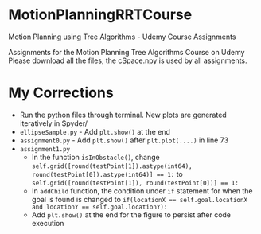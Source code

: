 # MotionPlanningRRTCourse
Motion Planning using Tree Algorithms - Udemy Course Assignments

Assignments for the Motion Planning Tree Algorithms Course on Udemy
Please download all the files, the cSpace.npy is used by all assignments.

# My Corrections
- Run the python files through terminal. New plots are generated iteratively in Spyder/
- `ellipseSample.py` - Add `plt.show()` at the end
- `assignment0.py` - Add `plt.show()` after `plt.plot(....)` in line 73
- `assignment1.py` 
	- In the function `isInObstacle()`, change `self.grid([round(testPoint[1]).astype(int64), round(testPoint[0]).astype(int64)] == 1:` to `self.grid([round(testPoint[1]), round(testPoint[0])] == 1:` 
	- In `addChild` function, the condition under `if` statement for when the goal is found is changed to `if(locationX == self.goal.locationX and locationY == self.goal.locationY):`
	- Add `plt.show()` at the end for the figure to persist after code execution